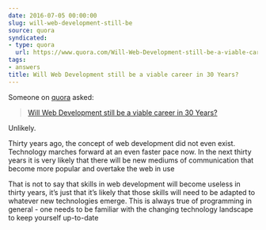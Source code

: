 ```yaml
---
date: 2016-07-05 00:00:00
slug: will-web-development-still-be
source: quora
syndicated:
- type: quora
  url: https://www.quora.com/Will-Web-Development-still-be-a-viable-career-in-30-Years/answer/Roy-Tang
tags:
- answers
title: Will Web Development still be a viable career in 30 Years?
---
```


Someone on [quora](https://quora.com) asked:

> [Will Web Development still be a viable career in 30 Years?](https://www.quora.com/Will-Web-Development-still-be-a-viable-career-in-30-Years/answer/Roy-Tang)


Unlikely.

Thirty years ago, the concept of web development did not even exist. Technology marches forward at an even faster pace now. In the next thirty years it is very likely that there will be new mediums of communication that become more popular and overtake the web in use

That is not to say that skills in web development will become useless in thirty years, it’s just that it’s likely that those skills will need to be adapted to whatever new technologies emerge. This is always true of programming in general - one needs to be familiar with the changing technology landscape to keep yourself up-to-date
